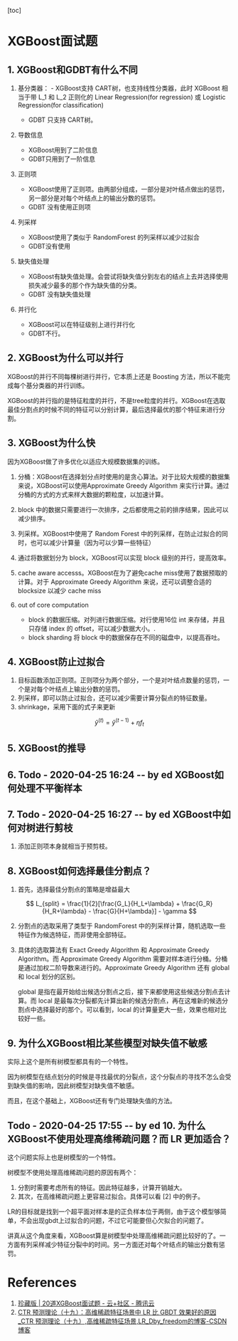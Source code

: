 [toc]

# XGBoost面试题

## 1. XGBoost和GDBT有什么不同

1. 基分类器： - XGBoost支持 CART树，也支持线性分类器，此时 XGBoost 相当于带 L_1 和 L_2 正则化的 Linear Regression(for regression) 或 Logistic Regression(for classification)
    - GDBT 只支持 CART树。
2. 导数信息
    - XGBoost用到了二阶信息
    - GDBT只用到了一阶信息
3. 正则项
    - XGBoost使用了正则项。由两部分组成，一部分是对叶结点做出的惩罚，另一部分是对每个叶结点上的输出分数的惩罚。
    - GDBT 没有使用正则项

4. 列采样
    - XGBoost使用了类似于 RandomForest 的列采样以减少过拟合
    - GDBT没有使用

5. 缺失值处理
    - XGBoost有缺失值处理。会尝试将缺失值分到左右的结点上去并选择使用损失减少最多的那个作为缺失值的分类。
    - GDBT 没有缺失值处理

6. 并行化
    - XGBoost可以在特征级别上进行并行化
    - GDBT不行。

## 2. XGBoost为什么可以并行

XGBoost的并行不同每棵树进行并行，它本质上还是 Boosting 方法，所以不能完成每个基分类器的并行训练。

XGBoost的并行指的是特征粒度的并行，不是tree粒度的并行。XGBoost在选取最佳分割点的时候不同的特征可以分别计算，最后选择最优的那个特征来进行分割。

## 3. XGBoost为什么快

因为XGBoost做了许多优化以适应大规模数据集的训练。

1. 分桶：XGBoost在选择划分点时使用的是贪心算法。对于比较大规模的数据集来说，XGBoost可以使用Approximate Greedy Algorithm 来实行计算。通过分桶的方式的方式来样大数据的颗粒度，以加速计算。

2. block 中的数据只需要进行一次排序，之后都使用之前的排序结果，因此可以减少排序。

3. 列采样。XGBoost中使用了 Random Forest 中的列采样，在防止过拟合的同时，也可以减少计算量（因为可以少算一些特征）

4. 通过将数据划分为 block，XGBoost可以实现 block 级别的并行，提高效率。

5. cache aware accesss。XGBoost在为了避免cache miss使用了数据预取的计算。对于 Approximate Greedy Algorithm 来说，还可以调整合适的 blocksize 以减少 cache miss

6. out of core computation
    - block 的数据压缩。对列进行数据压缩。对行使用16位 int 来存储，并且只存储 index 的 offset，可以减少数据大小。.
    - block sharding 将 block 中的数据保存在不同的磁盘中，以提高吞吐。

## 4. XGBoost防止过拟合

1. 目标函数添加正则项。正则项分为两个部分，一个是对叶结点数量的惩罚，一个是对每个叶结点上输出分数的惩罚。
2. 列采样，即可以防止过拟合，还可以减少需要计算分裂点的特征数量。
3. shrinkage，采用下面的式子来更新

$$
\hat{y}^{(t)}  = \hat{y}^{(t-1)} + \eta f_t
$$ 

## 5. XGBoost的推导

## 6. Todo - 2020-04-25 16:24 -- by ed XGBoost如何处理不平衡样本

## 7. Todo - 2020-04-25 16:27 -- by ed XGBoost中如何对树进行剪枝

1. 添加正则项本身就相当于预剪枝。

## 8. XGBoost如何选择最佳分割点？

1. 首先，选择最佳分割点的策略是增益最大

$$
L_{split} = \frac{1}{2}[\frac{G_L}{H_L+\lambda} + \frac{G_R}{H_R+\lambda}  - \frac{G}{H+\lambda}]  - \gamma
$$ 

2. 分割点的选取采用了类型于 RandomForest 中的列采样计算，随机选取一些特征作为候选特征，而非使用全部特征。

3. 具体的选取算法有 Exact Greedy Algorithm 和 Approximate Greedy Algorithm。而 Approximate Greedy Algorithm 需要对样本进行分桶。分桶是通过加权二阶导数来进行的。Approximate Greedy Algorithm 还有 global 和 local 划分的区别。 

    global 是指在最开始给出候选分割点之后，接下来都使用这些候选分割点去计算。而 local 是最每次分裂都先计算出新的候选分割点，再在这堆新的候选分割点中选择最好的那个。可以看到，local 的计算量更大一些，效果也相对比较好一些。

## 9. 为什么XGBoost相比某些模型对缺失值不敏感

实际上这个是所有树模型都具有的一个特性。

因为树模型在结点划分的时候是寻找最优的分裂点，这个分裂点的寻找不怎么会受到缺失值的影响，因此树模型对缺失值不敏感。

而且，在这个基础上，XGBoost还有专门处理缺失值的方法。

## Todo - 2020-04-25 17:55 -- by ed 10. 为什么XGBoost不使用处理高维稀疏问题？而 LR 更加适合？

这个问题实际上也是树模型的一个特性。

树模型不使用处理高维稀疏问题的原因有两个：
1. 分割时需要考虑所有的特征。因此特征越多，计算开销越大。
2. 其次，在高维稀疏问题上更容易过拟合。具体可以看 [2] 中的例子。

LR的目标就是找到一个超平面对样本是的正负样本位于两侧，由于这个模型够简单，不会出现gbdt上过拟合的问题，不过它可能要但心欠拟合的问题了。

讲真从这个角度来看，XGBoost算是树模型中处理高维稀疏问题比较好的了。一方面有列采样减少特征分裂中的时间。另一方面还对每个叶结点的输出分数有惩罚。


# References
1. [珍藏版 | 20道XGBoost面试题 - 云+社区 - 腾讯云](https://cloud.tencent.com/developer/article/1500914)
2. [CTR 预测理论（十九）：高维稀疏特征场景中 LR 比 GBDT 效果好的原因_CTR 预测理论（十九）,高维稀疏特征场景,LR_Dby_freedom的博客-CSDN博客](https://blog.csdn.net/Dby_freedom/article/details/98658805?depth_1-utm_source=distribute.pc_relevant.none-task-blog-OPENSEARCH-1&utm_source=distribute.pc_relevant.none-task-blog-OPENSEARCH-1) 
